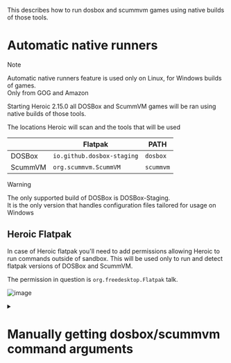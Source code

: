 This describes how to run dosbox and scummvm games using native builds of those tools.

# Automatic native runners

> [!NOTE]
> Automatic native runners feature is used only on Linux, for Windows builds of games.  
> Only from GOG and Amazon

Starting Heroic 2.15.0 all DOSBox and ScummVM games will be ran using native builds of those tools.  


The locations Heroic will scan and the tools that will be used

|  | Flatpak | PATH |
|--------|--------|--------|
| DOSBox | `io.github.dosbox-staging` | `dosbox` |
| ScummVM | `org.scummvm.ScummVM` | `scummvm` |

> [!WARNING]
> The only supported build of DOSBox is DOSBox-Staging.  
> It is the only version that handles configuration files tailored for usage on Windows

## Heroic Flatpak

In case of Heroic flatpak you'll need to add permissions allowing Heroic to run commands outside of sandbox.
This will be used only to run and detect flatpak versions of DOSBox and ScummVM.

The permission in question is `org.freedesktop.Flatpak` talk.

![image](https://github.com/user-attachments/assets/8eaf0d36-ef45-43b4-a164-516d69b15d2f)



<details>
<summary><h1>Manually getting dosbox/scummvm command arguments</h1></summary>

This part describes how to obtain command line arguments used to launch games, for scripting purposes.

## For games installed using Linux offline installers
Those are schemes for commands using both tools used when launching games using packaged binary. You can check what arguments are passed exactly in `start.sh` file.

- Dosbox `dosbox -conf "${conf_1}" -conf "${conf_2}" -no-console -c exit`
- Scummvm `scummvm -c "${conf}" --themepath=scummvm`


## Getting launch arguments - Windows builds
For windows builds, if you are missing some files you should try running the game in heroic first. Heroic will run setup when creating the prefix.

1. Navigate into game files
2. Locate and open `goggame-<GAMEID>.info` file (<GAMEID> is a number like 1207658695)
3. Look for the playTask that contains `"isPrimary": "true"` - this is the default launch command
4. In most cases arguments are dependant on working directory so keep this in mind when making the command.

In example command will look like
`/path/to/scummvm -c "/path/to/beneath.ini" beneath`


# Sample goggame.info file
```json
{
    "buildId": "51156444997712340",
    "clientId": "49002505861146264",
    "gameId": "1207658695",
    "language": "English",
    "languages": [
        "en-US"
    ],
    "name": "Beneath a Steel Sky",
    "playTasks": [
        {
            "arguments": "-c \"..\\beneath.ini\" beneath",
            "category": "game",
            "isPrimary": true,
            "languages": [
                "*"
            ],
            "name": "Beneath a Steel Sky",
            "path": "ScummVM\\scummvm.exe",
            "type": "FileTask",
            "workingDir": "ScummVM"
        },
        {
            "category": "document",
            "languages": [
                "*"
            ],
            "name": "Manual",
            "path": "Manual.pdf",
            "type": "FileTask"
        },
        {
            "category": "document",
            "languages": [
                "*"
            ],
            "link": "http://www.gog.com/support/beneath_a_steel_sky",
            "name": "Support",
            "type": "URLTask"
        },
        {
            "category": "document",
            "languages": [
                "*"
            ],
            "name": "Walkthrough",
            "path": "Walkthrough.pdf",
            "type": "FileTask"
        }
    ],
    "rootGameId": "1207658695",
    "version": 1
}
```
</details>